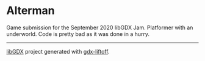 # Alterman

Game submission for the September 2020 libGDX Jam. Platformer with an underworld. 
Code is pretty bad as it was done in a hurry.

<hr>

[libGDX](https://libgdx.com/) project generated with [gdx-liftoff](https://github.com/tommyettinger/gdx-liftoff).

